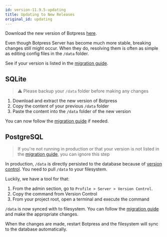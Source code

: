 ```yaml
---
id: version-11.9.5-updating
title: Updating to New Releases
original_id: updating
---
```


Download the new version of Botpress [here](https://botpress.io/download).

Even though Botpress Server has become much more stable, breaking changes still might occur. When they do, resolving them is often as simple as editing config files in the `/data` folder.

See if your version is listed in the [migration guide](releases/migrate).

## SQLite

> ⚠️ Please backup your `/data` folder before making any changes

1. Download and extract the new version of Botpress
1. Copy the content of your previous `/data` folder
1. Paste the content into the `/data` folder of the new version

You can now follow the [migration guide](releases/migrate) if needed.

## PostgreSQL

> If you're not running in production or that your version is not listed in the [migration guide](releases/migrate), you can ignore this step

In production, `/data` is directly persisted to the database because of [version control](../advanced/versions). You need to pull `/data` to your filesystem.

Luckily, we have a tool for that:

1. From the admin section, go to `Profile > Server > Version Control`.
1. Copy the command from Version Control
1. From your project root, open a terminal and execute the command

`/data` is now synced with to filesystem. You can follow the [migration guide](releases/migrate) and make the appropriate changes.

When the changes are made, restart Botpress and the filesystem will sync to the database automatically.
